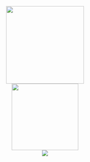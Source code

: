 <div align="center">
  <a href="https://github.com/lucascottetpastor">
  <img height="210em" src="https://github-readme-stats.vercel.app/api?username=lucascottetpastor&show_icons=true&theme=dark&include_all_commits=true&count_private=true"/>
    <br>
  <img height="180em" src="https://github-readme-stats.vercel.app/api/top-langs/?username=lucascottetpastor&layout=compact&langs_count=7&theme=dark"/>
</div>
<div align="center"> 
  <a href="https://www.linkedin.com/in/lucascottet/" target="_blank"><img src="https://img.shields.io/badge/-LinkedIn-%230077B5?style=for-the-badge&logo=linkedin&logoColor=white" target="_blank"></a> 
</div>
